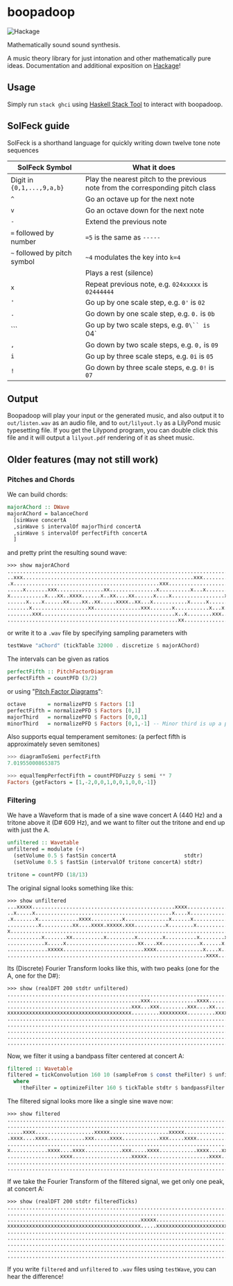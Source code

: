 # boopadoop
![Hackage](https://img.shields.io/hackage/v/boopadoop?style=flat-square)

Mathematically sound sound synthesis.

A music theory library for just intonation and other mathematically pure ideas.
Documentation and additional exposition on [Hackage](https://hackage.haskell.org/package/boopadoop)!
## Usage

Simply run `stack ghci` using [Haskell Stack Tool](https://www.haskellstack.org) to interact with boopadoop.

## SolFeck guide
SolFeck is a shorthand language for quickly writing down twelve tone note sequences

| SolFeck Symbol | What it does |
| --- | --- |
| Digit in `{0,1,...,9,a,b}` | Play the nearest pitch to the previous note from the corresponding pitch class |
| `^` | Go an octave up for the next note |
| `v` | Go an octave down for the next note |
| `-` | Extend the previous note |
| `=` followed by number | `=5` is the same as `-----` |
| `~` followed by pitch symbol | `~4` modulates the key into `k=4` |
| ` ` | Plays a rest (silence) |
| `x` | Repeat previous note, e.g. `024xxxxx` is `02444444` |
| `'` | Go up by one scale step, e.g. `0'` is `02` |
| `.` | Go down by one scale step, e.g. `0.` is `0b` |
| ``` | Go up by two scale steps, e.g. `0\`` is `04` |
| `,` | Go down by two scale steps, e.g. `0,` is `09` |
| `i` | Go up by three scale steps, e.g. `0i` is `05` |
| `!` | Go down by three scale steps, e.g. `0!` is `07` |

## Output

Boopadoop will play your input or the generated music, and also output it to `out/listen.wav` as an audio file, and to `out/lilyout.ly` as a LilyPond music typesetting file.
If you get the Lilypond program, you can double click this file and it will output a `lilyout.pdf` rendering of it as sheet music.

## Older features (may not still work)
### Pitches and Chords

We can build chords:
```haskell
majorAChord :: DWave
majorAChord = balanceChord
  [sinWave concertA
  ,sinWave $ intervalOf majorThird concertA
  ,sinWave $ intervalOf perfectFifth concertA
  ]
```
and pretty print the resulting sound wave:
```
>>> show majorAChord
........................................................................................................
..xxx.......................................................xxx.........................................
.x...............................................xxx....................................................
.....x.......xxx...............xx...............x..........x...x.......xxx...............xxx............
x...........x...xx..xxxx......x..xx....xx......x....x.................x...xx..xxxx......x...xx...xx.....
......x....x......xx....xx..xx.....xxxx..xx...x...........x.....x...........xx....xx..xx......xxx..xxx..
.......x..................xx...............xxx.......x...........x...x..............xx................xx
........xxx...........................................x..x........xxx...................................
.......................................................xx...............................................
```
or write it to a `.wav` file by specifying sampling parameters with
```haskell
testWave "aChord" (tickTable 32000 . discretize $ majorAChord)
```

The intervals can be given as ratios
```haskell
perfectFifth :: PitchFactorDiagram
perfectFifth = countPFD (3/2)
```
or using "[Pitch Factor Diagrams](https://hackage.haskell.org/package/boopadoop/docs/Boopadoop-Diagram.html)":
```haskell
octave       = normalizePFD $ Factors [1]
perfectFifth = normalizePFD $ Factors [0,1]
majorThird   = normalizePFD $ Factors [0,0,1]
minorThird   = normalizePFD $ Factors [0,1,-1] -- Minor third is up a p5, down a M3
```
Also supports equal temperament semitones: (a perfect fifth is approximately seven semitones)
```haskell
>>> diagramToSemi perfectFifth
7.019550008653875

>>> equalTempPerfectFifth = countPFDFuzzy $ semi ** 7
Factors {getFactors = [1,-2,0,0,1,0,0,1,0,0,-1]}
```

### Filtering
We have a Waveform that is made of a sine wave concert A (440 Hz) and a tritone above it (D# 609 Hz), and we want to filter out the tritone and end up with just the A.
```haskell
unfiltered :: Wavetable
unfiltered = modulate (+) 
  (setVolume 0.5 $ fastSin concertA                      stdtr) 
  (setVolume 0.5 $ fastSin (intervalOf tritone concertA) stdtr) 

tritone = countPFD (18/13)
```
The original signal looks something like this:
```
>>> show unfiltered
...xxxxx..............................................xxxx.................xx...........................
..x.....x............................................x....x..............xx..xx.........................
.x.......x.............xxxx..........x..............x......x............x......x.......................x
..........x..........xx....xxxx.xxxxx.xxx..........x........x..........x........x..........xxx.......xx.
x.......................................................................................................
...........x.......xx..........x.........x........x..........x........x..........xx.....xxx...xxxxxxx...
............x.....x.......................xx....xx............x......x.............xxxxx................
.............xxxxx..........................xxxx...............x....x...................................
................................................................xxxx....................................
```
Its (Discrete) Fourier Transform looks like this, with two peaks (one for the A, one for the D#):
```
>>> show (realDFT 200 stdtr unfiltered)
........................................................................................................
...........................................xxx...............xxxx.......................................
........................................xxx...xxx.........xxx....xx.....................................
xxxxxxxxxxxxxxxxxxxxxxxxxxxxxxxxxxxxxxxx.........xxxxxxxxx.........xxxxxxxxxxxxxxxxxxxxxxxxxxxxxxxxxxxxx
........................................................................................................
........................................................................................................
........................................................................................................
........................................................................................................
........................................................................................................
```
Now, we filter it using a bandpass filter centered at concert A:
```haskell
filtered :: Wavetable
filtered = tickConvolution 160 10 (sampleFrom $ const theFilter) $ unfiltered
  where
    !theFilter = optimizeFilter 160 $ tickTable stdtr $ bandpassFilter concertA 100
```
The filtered signal looks more like a single sine wave now:
```
>>> show filtered
........................................................................................................
........................................................................................................
.....xxxx...................xxxxx...................xxxxx....................xxxx...................xxxx
.xxxx....xxxx............xxx.....xxxx............xxx.....xxxx............xxxx....xxxx............xxx....
........................................................................................................
x............xxxx....xxxx............xxx.....xxxx............xxxx....xxxx............xxx.....xxxx.......
.................xxxx...................xxxxx....................xxxx...................xxxxx...........
........................................................................................................
........................................................................................................
```

If we take the Fourier Transform of the filtered signal, we get only one peak, at concert A:
```
>>> show (realDFT 200 stdtr filteredTicks)
........................................................................................................
........................................................................................................
...........................................xxxxx........................................................
xxxxxxxxxxxxxxxxxxxxxxxxxxxxxxxxxxxxxxxxxxx.....xxxxxxxxxxxxxxxxxxxxxxxxxxxxxxxxxxxxxxxxxxxxxxxxxxxxxxxx
........................................................................................................
........................................................................................................
........................................................................................................
........................................................................................................
........................................................................................................
```

If you write `filtered` and `unfiltered` to `.wav` files using `testWave`, you can hear the difference!
